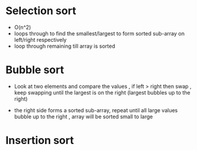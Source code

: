 # Selection sort

- O(n^2)
- loops through to find the smallest/largest to form sorted sub-array on left/right respectively
- loop through remaining till array is sorted

# Bubble sort

- Look at two elements and compare the values , if left > right then swap , keep swapping until the largest is on the right (largest bubbles up to the right)

- the right side forms a sorted sub-array, repeat until all large values bubble up to the right , array will be sorted small to large

# Insertion sort
